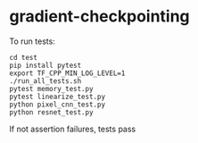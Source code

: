 # gradient-checkpointing


To run tests:
```
cd test
pip install pytest
export TF_CPP_MIN_LOG_LEVEL=1
./run_all_tests.sh
pytest memory_test.py
pytest linearize_test.py
python pixel_cnn_test.py
python resnet_test.py
```

If not assertion failures, tests pass
